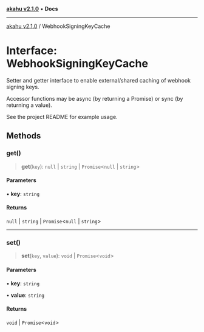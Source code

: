 [**akahu v2.1.0**](../README.md) • **Docs**

***

[akahu v2.1.0](../README.md) / WebhookSigningKeyCache

# Interface: WebhookSigningKeyCache

Setter and getter interface to enable external/shared caching of webhook
signing keys.

Accessor functions may be async (by returning a Promise) or sync (by returning a value).

See the project README for example usage.

## Methods

### get()

> **get**(`key`): `null` \| `string` \| `Promise`\<`null` \| `string`\>

#### Parameters

• **key**: `string`

#### Returns

`null` \| `string` \| `Promise`\<`null` \| `string`\>

***

### set()

> **set**(`key`, `value`): `void` \| `Promise`\<`void`\>

#### Parameters

• **key**: `string`

• **value**: `string`

#### Returns

`void` \| `Promise`\<`void`\>

